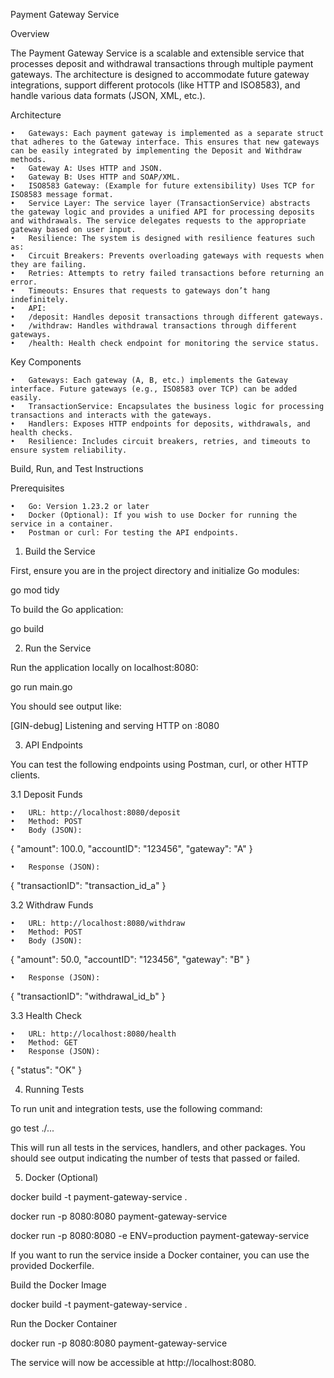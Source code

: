 
Payment Gateway Service

Overview

The Payment Gateway Service is a scalable and extensible service that processes deposit and withdrawal transactions through multiple payment gateways. The architecture is designed to accommodate future gateway integrations, support different protocols (like HTTP and ISO8583), and handle various data formats (JSON, XML, etc.).

Architecture

	•	Gateways: Each payment gateway is implemented as a separate struct that adheres to the Gateway interface. This ensures that new gateways can be easily integrated by implementing the Deposit and Withdraw methods.
	•	Gateway A: Uses HTTP and JSON.
	•	Gateway B: Uses HTTP and SOAP/XML.
	•	ISO8583 Gateway: (Example for future extensibility) Uses TCP for ISO8583 message format.
	•	Service Layer: The service layer (TransactionService) abstracts the gateway logic and provides a unified API for processing deposits and withdrawals. The service delegates requests to the appropriate gateway based on user input.
	•	Resilience: The system is designed with resilience features such as:
	•	Circuit Breakers: Prevents overloading gateways with requests when they are failing.
	•	Retries: Attempts to retry failed transactions before returning an error.
	•	Timeouts: Ensures that requests to gateways don’t hang indefinitely.
	•	API:
	•	/deposit: Handles deposit transactions through different gateways.
	•	/withdraw: Handles withdrawal transactions through different gateways.
	•	/health: Health check endpoint for monitoring the service status.

Key Components

	•	Gateways: Each gateway (A, B, etc.) implements the Gateway interface. Future gateways (e.g., ISO8583 over TCP) can be added easily.
	•	TransactionService: Encapsulates the business logic for processing transactions and interacts with the gateways.
	•	Handlers: Exposes HTTP endpoints for deposits, withdrawals, and health checks.
	•	Resilience: Includes circuit breakers, retries, and timeouts to ensure system reliability.

Build, Run, and Test Instructions

Prerequisites

	•	Go: Version 1.23.2 or later
	•	Docker (Optional): If you wish to use Docker for running the service in a container.
	•	Postman or curl: For testing the API endpoints.

1. Build the Service

First, ensure you are in the project directory and initialize Go modules:

go mod tidy

To build the Go application:

go build

2. Run the Service

Run the application locally on localhost:8080:

go run main.go

You should see output like:

[GIN-debug] Listening and serving HTTP on :8080

3. API Endpoints

You can test the following endpoints using Postman, curl, or other HTTP clients.

3.1 Deposit Funds

	•	URL: http://localhost:8080/deposit
	•	Method: POST
	•	Body (JSON):

{
"amount": 100.0,
"accountID": "123456",
"gateway": "A"
}


	•	Response (JSON):

{
"transactionID": "transaction_id_a"
}



3.2 Withdraw Funds

	•	URL: http://localhost:8080/withdraw
	•	Method: POST
	•	Body (JSON):

{
"amount": 50.0,
"accountID": "123456",
"gateway": "B"
}


	•	Response (JSON):

{
"transactionID": "withdrawal_id_b"
}



3.3 Health Check

	•	URL: http://localhost:8080/health
	•	Method: GET
	•	Response (JSON):

{
"status": "OK"
}



4. Running Tests

To run unit and integration tests, use the following command:

go test ./...

This will run all tests in the services, handlers, and other packages. You should see output indicating the number of tests that passed or failed.

5. Docker (Optional)

docker build -t payment-gateway-service .

docker run -p 8080:8080 payment-gateway-service


docker run -p 8080:8080 -e ENV=production payment-gateway-service


If you want to run the service inside a Docker container, you can use the provided Dockerfile.

Build the Docker Image

docker build -t payment-gateway-service .

Run the Docker Container

docker run -p 8080:8080 payment-gateway-service

The service will now be accessible at http://localhost:8080.
